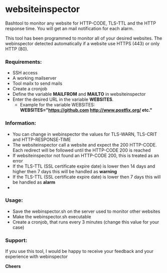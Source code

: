 # websiteinspector
Bashtool to monitor any website for HTTP-CODE, TLS-TTL and the HTTP response time. You will get an mail notification for each alarm.

This tool has been programmed to monitor all of your desired websites. The webinspector detected automatically if a website use HTTPS (443) or only HTTP (80).

### Requirements:
- SSH access
- A working mailserver
- Tool mailx to send mails
- Create a cronjob
- Define the variable **MAILFROM** and **MAILTO** in websiteinspector
- Enter the desired URL in the variable **WEBSITES**. 
  - Example for the variable WEBSITES: **WEBSITES="https://github.com http://www.postfix.org/ etc."**

### Information:
- You can change in webinspector the values for TLS-WARN, TLS-CRIT and HTTP-RESPONSE-TIME
- The websiteinspector call a website and expect the 200 HTTP-CODE. Each redirect will be followed until the HTTP-CODE 200 is reached
- If websiteinspector not found an HTTP-CODE 200, this is treated as an error
- If the TLS-TTL (SSL certificate expire date) is lower then 14 days and higher then 7 days this will be handled as **warning**
- If the TLS-TTL (SSL certificate expire date) is lower then 7 days this will be handled as **alarm**
- 

### Usage:
- Save the webinspector.sh on the server used to monitor other websites
- Make the webinspector.sh executable
- Create a cronjob, that runs every 3 minutes (change this value for your case)

### Support:
If you use this tool, I would be happy to receive your feedback and your experience with webinspector

**Cheers**

